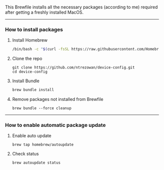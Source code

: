 This Brewfile installs all the necessary packages (according to me) required after getting a freshly installed MacOS.

---

### How to install packages

1. Install Homebrew
    ```bash
    /bin/bash -c "$(curl -fsSL https://raw.githubusercontent.com/Homebrew/install/HEAD/install.sh)"
    ```
2. Clone the repo
    ```
    git clone https://github.com/ntrezowan/device-config.git
    cd device-config
    ```
2. Install Bundle
    ```bash
    brew bundle install
    ```
3. Remove packages not installed from Brewfile
    ```
    brew bundle --force cleanup
    ```

---

### How to enable automatic package update

1. Enable auto update
    ```
    brew tap homebrew/autoupdate
    ```

2. Check status
    ```
    brew autoupdate status
    ```
